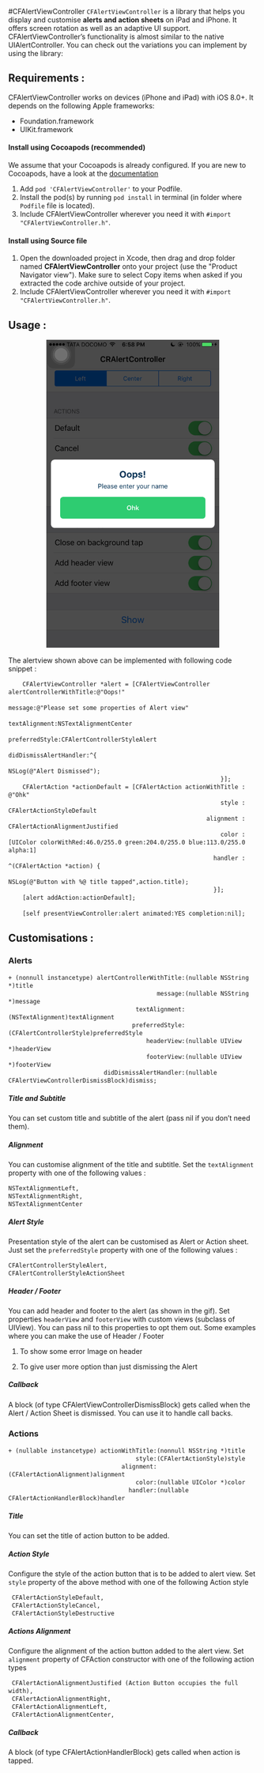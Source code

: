 #CFAlertViewController
`CFAlertViewController` is a library that helps you display and customise **alerts and action sheets** on iPad and iPhone. It offers screen rotation as well as an adaptive UI support. CFAlertViewController’s functionality is almost similar to the native UIAlertController. You can check out the variations you can implement by using the library:

<GIF>

## Requirements :

CFAlertViewController works on devices (iPhone and iPad) with iOS 8.0+. It depends on the following Apple frameworks: 

* Foundation.framework
* UIKit.framework

#### Install using Cocoapods (recommended)
We assume that your Cocoapods is already configured. If you are new to Cocoapods, have a look at the [documentation](https://cocoapods.org/)

1. Add `pod 'CFAlertViewController'` to your Podfile.
2. Install the pod(s) by running `pod install` in terminal (in folder where `Podfile` file is located).
3. Include CFAlertViewController wherever you need it with `#import "CFAlertViewController.h"`.

#### Install using Source file  
1. Open the downloaded project in Xcode, then drag and drop folder named **CFAlertViewController** onto your project (use the "Product Navigator view"). Make sure to select Copy items when asked if you extracted the code archive outside of your project.
2. Include CFAlertViewController wherever you need it with `#import "CFAlertViewController.h"`.

## Usage :
<p align="center">
  <img src="https://github.com/vinayak-codigami/temp/blob/master/IMG_2734.PNG" width="350" />
</p>

The alertview shown above can be implemented with following code snippet : 
```
    CFAlertViewController *alert = [CFAlertViewController alertControllerWithTitle:@"Oops!"
                                                                           message:@"Please set some properties of Alert view"
                                                                     textAlignment:NSTextAlignmentCenter
                                                                    preferredStyle:CFAlertControllerStyleAlert
                                                            didDismissAlertHandler:^{
                                                                NSLog(@"Alert Dismissed");
                                                            }];
    CFAlertAction *actionDefault = [CFAlertAction actionWithTitle : @"Ohk"
                                                            style : CFAlertActionStyleDefault
                                                        alignment : CFAlertActionAlignmentJustified
                                                            color : [UIColor colorWithRed:46.0/255.0 green:204.0/255.0 blue:113.0/255.0 alpha:1]
                                                          handler : ^(CFAlertAction *action) {
                                                              NSLog(@"Button with %@ title tapped",action.title);
                                                          }];
    [alert addAction:actionDefault];

    [self presentViewController:alert animated:YES completion:nil];
```

## Customisations :

### Alerts
```
+ (nonnull instancetype) alertControllerWithTitle:(nullable NSString *)title
                                          message:(nullable NSString *)message
                                    textAlignment:(NSTextAlignment)textAlignment
                                   preferredStyle:(CFAlertControllerStyle)preferredStyle
                                       headerView:(nullable UIView *)headerView
                                       footerView:(nullable UIView *)footerView
                           didDismissAlertHandler:(nullable CFAlertViewControllerDismissBlock)dismiss;
```
##### Title and Subtitle  
You can set custom title and subtitle of the alert (pass nil if you don’t need them).

##### Alignment  
You can customise alignment of the title and subtitle. Set the `textAlignment` property with one of the following values : 
```
NSTextAlignmentLeft,    
NSTextAlignmentRight,    
NSTextAlignmentCenter
```

##### Alert Style  
Presentation style of the alert can be customised as Alert or Action sheet. Just set the `preferredStyle` property with one of the following values :
```
CFAlertControllerStyleAlert,
CFAlertControllerStyleActionSheet
```

##### Header / Footer
 You can add header and footer to the alert (as shown in the gif). Set properties `headerView` and `footerView` with custom views (subclass of UIView). You can pass nil to this properties to opt them out.  Some examples where you can make the use of Header / Footer  
1) To show some error Image on header  
<!--<p align="center">-->
<!--  <img src="https://github.com/vinayak-codigami/temp/blob/master/IMG_2734.PNG" width="350" />-->
<!--</p>-->

2) To give user more option than just dismissing the Alert
<!--<p align="center">-->
<!--  <img src="https://github.com/vinayak-codigami/temp/blob/master/IMG_2734.PNG" width="350" />-->
<!--</p>-->

##### Callback
A block (of type CFAlertViewControllerDismissBlock) gets called when the Alert / Action Sheet is dismissed. You can use it to handle call backs.

### Actions
```
+ (nullable instancetype) actionWithTitle:(nonnull NSString *)title
                                    style:(CFAlertActionStyle)style
                                alignment:(CFAlertActionAlignment)alignment
                                    color:(nullable UIColor *)color
                                  handler:(nullable CFAlertActionHandlerBlock)handler
```                           
##### Title
You can set the title of action button to be added.  

##### Action Style
Configure the style of the action button that is to be added to alert view. Set `style` property of the above method with one of the following Action style  
```
 CFAlertActionStyleDefault,
 CFAlertActionStyleCancel,
 CFAlertActionStyleDestructive
```

##### Actions Alignment
Configure the alignment of the action button added to the alert view. Set `alignment` property of  CFAction constructor with one of the following action types
```
 CFAlertActionAlignmentJustified (Action Button occupies the full width),
 CFAlertActionAlignmentRight,
 CFAlertActionAlignmentLeft,
 CFAlertActionAlignmentCenter,
```

##### Callback
A block (of type CFAlertActionHandlerBlock) gets called when action is tapped. 


